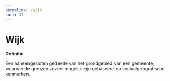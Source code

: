 ```yaml
---
permalink: /wijk
sort: 37
---
```


Wijk
====

**Definitie**

Een aaneengesloten gedeelte van het grondgebied van een gemeente, waarvan de
grenzen zoveel mogelijk zijn gebaseerd op sociaalgeografische kenmerken.
